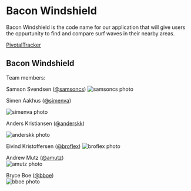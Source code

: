 # Bacon Windshield

Bacon Windshield is the code name for our application that will give users the oppurtunity to find and compare surf waves in their
nearby areas.

[PivotalTracker](https://www.pivotaltracker.com/s/projects/1193860)

## Bacon Windshield

Team members:

Samson Svendsen ([@samsoncs](https://github.com/samsoncs))
![samsoncs photo](https://avatars2.githubusercontent.com/u/9067277?v=2&u=cd1a814abc9a477c379029d1c08d71cbb1bccaa0&s=140)

Simen Aakhus ([@simenva](https://github.com/simenva))

![simenva photo](https://avatars2.githubusercontent.com/u/3829893?v=2&s=460)

Anders Kristiansen ([@anderskk](https://github.com/anderskk))

![anderskk photo](https://avatars2.githubusercontent.com/u/9067277?v=2&u=cd1a814abc9a477c379029d1c08d71cbb1bccaa0&s=140)

Eivind Kristoffersen ([@broflex](https://github.com/broflex))
![broflex photo](http://i.gyazo.com/fea7625aeb37a482370101a5d3e08ded.png)

Andrew Mutz ([@amutz](https://github.com/amutz))  
![amutz photo](https://avatars3.githubusercontent.com/u/919763?v=2&s=120)


Bryce Boe ([@bboe](https://github.com/bboe/))  
![bboe photo](https://avatars3.githubusercontent.com/u/48100?s=120)
